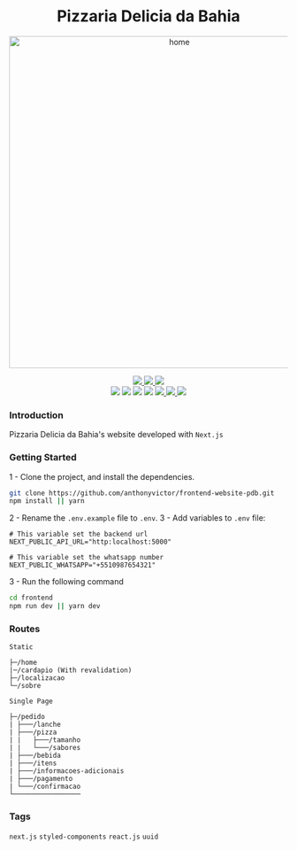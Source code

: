 # <div align="center">Pizzaria Delicia da Bahia</div>

<p align="center">
  <img src="https://i.ibb.co/93rsyR7/home.png" alt="home" width="600" />
</p>

<div align="center">
    <a href="https://www.pizzariadeliciadabahia.com/">
        <img src="https://img.shields.io/badge/preview-vercel-a.svg?style=for-the-badge">
    </a>
    <a href="https://github.com/anthonyvictor/backend-site-pdb">
        <img src="https://img.shields.io/badge/backend-github-blue.svg?style=for-the-badge">
    </a>
    <a href="https://www.figma.com/file/NvP58fWAUspNTvx5mLnoPC/Site---Pizzaria-Delicia-da-Bahia?node-id=11%3A25&t=88RvIRhdUBlI4v9O-1">
        <img src="https://img.shields.io/badge/prototype-figma-red.svg?style=for-the-badge">
    </a>
</div>
<div align="center">
     <a>
        <img src="https://img.shields.io/github/package-json/license/anthonyvictor/pizzariadeliciadabahia">
    </a>
     <a>
        <img src="https://img.shields.io/github/package-json/v/anthonyvictor/pizzariadeliciadabahia">
    </a>
    <a>
        <img src="https://img.shields.io/badge/node-22-yellow.svg">
    </a>
    <a>
        <img src="https://img.shields.io/badge/next-12.1.6-yellow.svg">
    </a>
    <a href="https://github.com/anthonyvictor/pizzariadeliciadabahia">
        <img src="https://img.shields.io/badge/status-active-success.svg">
    </a>
    <a href="https://github.com/anthonyvictor/pizzariadeliciadabahia/issues">
        <img src="https://img.shields.io/github/issues/anthonyvictor/pizzariadeliciadabahia">
    </a>
    <a href="https://github.com/anthonyvictor/pizzariadeliciadabahia/pulls">
        <img src="https://img.shields.io/github/issues-pr/anthonyvictor/pizzariadeliciadabahia">
    </a>
</div>

### Introduction
Pizzaria Delicia da Bahia's website developed with `Next.js`

### Getting Started
1 - Clone the project, and install the dependencies.
```bash
git clone https://github.com/anthonyvictor/frontend-website-pdb.git
npm install || yarn 
```
2 - Rename the `.env.example` file to `.env`.
3 - Add variables to `.env` file:

```
# This variable set the backend url 
NEXT_PUBLIC_API_URL="http:localhost:5000"

# This variable set the whatsapp number 
NEXT_PUBLIC_WHATSAPP="+5510987654321"

```
3 - Run the following command
```bash
cd frontend
npm run dev || yarn dev
```
### Routes

`Static`
```
├─/home
|─/cardapio (With revalidation)
├─/localizacao
└─/sobre
```

`Single Page`
```
├─/pedido
| ├───/lanche
| ├───/pizza
| |   ├───/tamanho
| |   └───/sabores
| ├───/bebida
| ├───/itens
| ├───/informacoes-adicionais
| ├───/pagamento
| └───/confirmacao
└─────────────────
```
### Tags
`next.js` `styled-components` `react.js` `uuid`